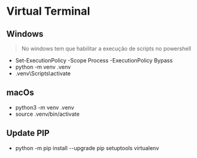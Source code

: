 # Virtual Terminal

## Windows
> No windows tem que habilitar a execução de scripts no powershell
  - Set-ExecutionPolicy -Scope Process -ExecutionPolicy Bypass
  - python -m venv .venv
  - .venv\Scripts\activate

## macOs
  - python3 -m venv .venv
  - source .venv/bin/activate

## Update PIP
  - python -m pip install --upgrade pip setuptools virtualenv


